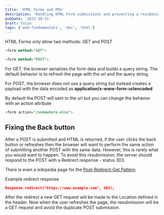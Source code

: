 ```yaml
---
title: 'HTML Forms and PRG'
description: 'Handling HTML Form submissions and preventing a resubmission on back or refresh'
pubDate: '2023-10-21'
draft: false
tags: ['web-fundamentals', 'dev', 'html']
---
```


HTML Forms only allow two methods: GET and POST

```sql
<form method="GET">
```

```sql
<form method="POST">
```

For GET, the browser serializes the form data and builds a query string. The default behavior is to refresh the page with the url and the query string.

For POST, the browser does not use a query string but instead creates a payload with the data encoded as **application/x-www-form-urlencoded**

By default the POST will sent to the url but you can change the behavior with an action attribute

```sql
<form action="/somewhere-else">
```

## Fixing the Back button

After a POST is submitted and HTML is returned, if the user clicks the back button or refreshes then the browser will want to perform the same action of submitting another POST with the same data. However, this is rarely what you would want to happen. To avoid this resubmission, the server should respond to the POST with a Redirect response - status 303.

There is even a wikipedia page for the [Post-Redirect-Get Pattern](https://en.wikipedia.org/wiki/Post/Redirect/Get)

Example redirect response

```json
Response.redirect("https://www.example.com", 303);
```

After the redirect a new GET request will be made to the Location defined in the header. Now when the user refreshes the page, the resubmission will be a GET request and avoid the duplicate POST submission.
